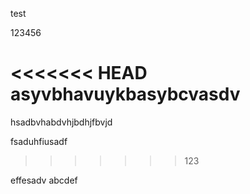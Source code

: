test

123456

<<<<<<< HEAD
asyvbhavuykbasybcvasdv
=======
hsadbvhabdvhjbdhjfbvjd

fsaduhfiusadf
>>>>>>> 123

effesadv
abcdef